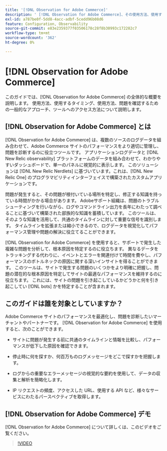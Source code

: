 ```yaml
---
title: '[!DNL Observation for Adobe Commerce]'
description: ' [!DNL Observation for Adobe Commerce]、その使用方法、使用するタイミング、アクセス方法について説明します。'
exl-id: a787be0f-5dd8-4acc-adbf-5cedd96b08d6
feature: Configuration, Observability
source-git-commit: e83e2359377f03506178c28f8b30993c172282c7
workflow-type: tm+mt
source-wordcount: '362'
ht-degree: 0%

---
```


# [!DNL Observation for Adobe Commerce]

このガイドでは、[!DNL Observation for Adobe Commerce] の全体的な概要を説明します。 使用方法、使用するタイミング、使用方法、問題を確認するための一般的なアプローチ、ツールへのアクセス方法について説明します。

## [!DNL Observation for Adobe Commerce] とは

[!DNL Observation for Adobe Commerce] は、複数のソースのログデータを組み合わせて、Adobe Commerce サイトのパフォーマンスをより適切に管理し、問題を診断するのに役立つツールです。 アプリケーションログデータと [!DNL New Relic observability] プラットフォームのデータを組み合わせて、わかりやすいダッシュボードで、単一のパネルに視覚的に表示します。 このソリューションは [!DNL New Relic Nerdlets] に基づいています。これは、[!DNL New Relic One] のプログラマビリティインターフェイスで構築されたカスタムアプリケーションです。

問題が発生すると、その問題が根付いている場所を特定し、修正する知識を持っている時間がかかる場合があります。 Adobeサポート組織は、問題のトラブルシューティングを行いながら、ログやコマンドライン出力を長年にわたって調べることに基づいて構築された部族的な知識を蓄積しています。 このツールは、そのような知識を活用して、共通のタイムラインに対して重要な信号を識別します。 タイムラインを拡張または縮小できるので、ログデータを視覚化してパフォーマンス管理や問題の解決に役立てることができます。

[!DNL Observation for Adobe Commerce] を使用すると、サポートで発生した複雑な問題を分析して、根本原因を特定するのに役立ちます。 異なるデータをトラッキングする代わりに、イベントとエラーを関連付けて時間を費やし、パフォーマンスのボトルネックの原因に関する深いインサイトを得ることができます。 このツールは、サイトで発生する問題のいくつかをより明確に把握し、問題の潜在的な根本原因を特定してサイトの最適なパフォーマンスを維持するのに役立ちます。 これには、サイトの問題を引き起こしているかどうかと何を引き起こしてい [!DNL bots] かを特定することが含まれます。

## このガイドは誰を対象としていますか？

Adobe Commerce サイトのパフォーマンスを最適化し、問題を診断したいマーチャントやパートナーです。 [!DNL Observation for Adobe Commerce] を使用すると、次のことができます。

* サイトに問題が発生する前に共通のタイムラインと情報を比較し、パフォーマンスが低下した原因を確認できます。

* 停止時に何を探すか、何百万ものログメッセージをどこで探すかを把握します。

* ログからの重要なエラーメッセージの視覚的な要約を使用して、データの収集と解析を簡略化します。

* IP リクエストの頻度、アクセスした URL、使用する API など、様々なサービスにわたるパースペクティブを取得します。

## [!DNL Observation for Adobe Commerce] デモ

[!DNL Observation for Adobe Commerce] について詳しくは、このビデオをご覧ください。

>[!VIDEO](https://video.tv.adobe.com/v/344444?quality=12)
